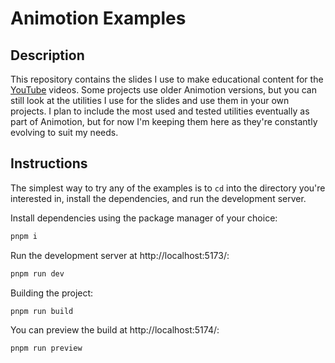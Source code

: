 # Animotion Examples

## Description

This repository contains the slides I use to make educational content for the [YouTube](https://www.youtube.com/@JoyofCodeDev) videos. Some projects use older Animotion versions, but you can still look at the utilities I use for the slides and use them in your own projects. I plan to include the most used and tested utilities eventually as part of Animotion, but for now I'm keeping them here as they're constantly evolving to suit my needs.

## Instructions

The simplest way to try any of the examples is to `cd` into the directory you're interested in, install the dependencies, and run the development server.

Install dependencies using the package manager of your choice:

```sh
pnpm i
```

Run the development server at http://localhost:5173/:

```sh
pnpm run dev
```

Building the project:

```sh
pnpm run build
```

You can preview the build at http://localhost:5174/:

```sh
pnpm run preview
```
